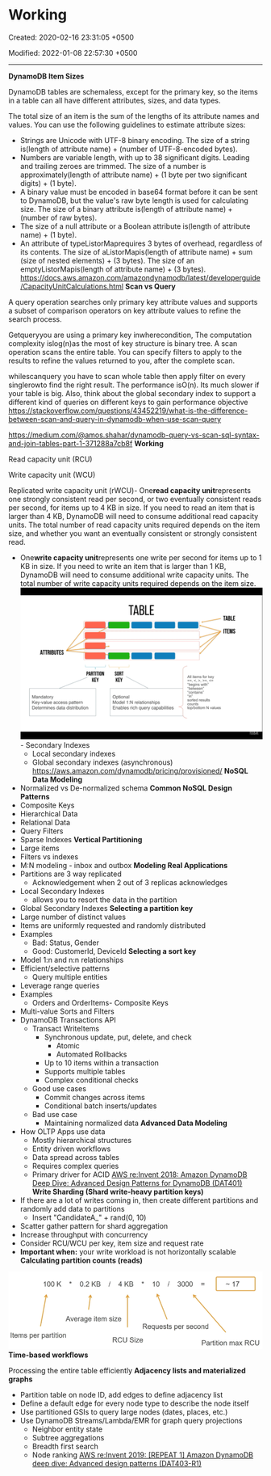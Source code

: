# Working

Created: 2020-02-16 23:31:05 +0500

Modified: 2022-01-08 22:57:30 +0500

---

**DynamoDB Item Sizes**

DynamoDB tables are schemaless, except for the primary key, so the items in a table can all have different attributes, sizes, and data types.

The total size of an item is the sum of the lengths of its attribute names and values. You can use the following guidelines to estimate attribute sizes:
-   Strings are Unicode with UTF-8 binary encoding. The size of a string is(length of attribute name) + (number of UTF-8-encoded bytes).
-   Numbers are variable length, with up to 38 significant digits. Leading and trailing zeroes are trimmed. The size of a number is approximately(length of attribute name) + (1 byte per two significant digits) + (1 byte).
-   A binary value must be encoded in base64 format before it can be sent to DynamoDB, but the value's raw byte length is used for calculating size. The size of a binary attribute is(length of attribute name) + (number of raw bytes).
-   The size of a null attribute or a Boolean attribute is(length of attribute name) + (1 byte).
-   An attribute of typeListorMaprequires 3 bytes of overhead, regardless of its contents. The size of aListorMapis(length of attribute name) + sum (size of nested elements) + (3 bytes). The size of an emptyListorMapis(length of attribute name) + (3 bytes).
<https://docs.aws.amazon.com/amazondynamodb/latest/developerguide/CapacityUnitCalculations.html>
**Scan vs Query**

A query operation searches only primary key attribute values and supports a subset of comparison operators on key attribute values to refine the search process.

Getqueryyou are using a primary key inwherecondition, The computation complexity islog(n)as the most of key structure is binary tree.
A scan operation scans the entire table. You can specify filters to apply to the results to refine the values returned to you, after the complete scan.

whilescanquery you have to scan whole table then apply filter on every singlerowto find the right result. The performance isO(n). Its much slower if your table is big.
Also, think about the global secondary index to support a different kind of queries on different keys to gain performance objective
<https://stackoverflow.com/questions/43452219/what-is-the-difference-between-scan-and-query-in-dynamodb-when-use-scan-query>

<https://medium.com/@amos.shahar/dynamodb-query-vs-scan-sql-syntax-and-join-tables-part-1-371288a7cb8f>
**Working**

Read capacity unit (RCU)

Write capacity unit (WCU)

Replicated write capacity unit (rWCU)-   One**read capacity unit**represents one strongly consistent read per second, or two eventually consistent reads per second, for items up to 4 KB in size. If you need to read an item that is larger than 4 KB, DynamoDB will need to consume additional read capacity units. The total number of read capacity units required depends on the item size, and whether you want an eventually consistent or strongly consistent read.
-   One**write capacity unit**represents one write per second for items up to 1 KB in size. If you need to write an item that is larger than 1 KB, DynamoDB will need to consume additional write capacity units. The total number of write capacity units required depends on the item size.
![ATTRIBUTES PARTITION KEY Mandatory Key-value access pattern Determines data distribution TABLE SORT KEY Optional Model 1 relationships Enables rich query capabilities TABLE ITEMS All items for key "begins with" "between" "contains" "in" sorted results counts top/bottom N values ](media/AWS-DynamoDB_Working-image1.png)-   Secondary Indexes
    -   Local secondary indexes
    -   Global secondary indexes (asynchronous)
<https://aws.amazon.com/dynamodb/pricing/provisioned/>
**NoSQL Data Modeling**
-   Normalized vs De-normalized schema
**Common NoSQL Design Patterns**
-   Composite Keys
-   Hierarchical Data
-   Relational Data
-   Query Filters
-   Sparse Indexes
**Vertical Partitioning**
-   Large items
-   Filters vs indexes
-   M:N modeling - inbox and outbox
**Modeling Real Applications**
-   Partitions are 3 way replicated
    -   Acknowledgement when 2 out of 3 replicas acknowledges
-   Local Secondary Indexes
    -   allows you to resort the data in the partition
-   Global Secondary Indexes
**Selecting a partition key**
-   Large number of distinct values
-   Items are uniformly requested and randomly distributed
-   Examples
    -   Bad: Status, Gender
    -   Good: CustomerId, DeviceId
**Selecting a sort key**
-   Model 1:n and n:n relationships
-   Efficient/selective patterns
    -   Query multiple entities
-   Leverage range queries
-   Examples
    -   Orders and OrderItems-   Composite Keys
-   Multi-value Sorts and Filters
-   DynamoDB Transactions API
    -   Transact WriteItems
        -   Synchronous update, put, delete, and check
            -   Atomic
            -   Automated Rollbacks
        -   Up to 10 items within a transaction
        -   Supports multiple tables
        -   Complex conditional checks
    -   Good use cases
        -   Commit changes across items
        -   Conditional batch inserts/updates
    -   Bad use case
        -   Maintaining normalized data
**Advanced Data Modeling**
-   How OLTP Apps use data
    -   Mostly hierarchical structures
    -   Entity driven workflows
    -   Data spread across tables
    -   Requires complex queries
    -   Primary driver for ACID
[AWS re:Invent 2018: Amazon DynamoDB Deep Dive: Advanced Design Patterns for DynamoDB (DAT401)](https://www.youtube.com/watch?v=HaEPXoXVf2k)
**Write Sharding (Shard write-heavy partition keys)**
-   If there are a lot of writes coming in, then create different partitions and randomly add data to partitions
    -   Insert "CandidateA_" + rand(0, 10)
-   Scatter gather pattern for shard aggregation
-   Increase throughput with concurrency
-   Consider RCU/WCU per key, item size and request rate
-   **Important when:** your write workload is not horizontally scalable
**Calculating partition counts (reads)**

![100 K 0.2 KB 4 KB 10 3000 - -17 Average item size Requests per second Items per partition RCU Size Partition max RCU ](media/AWS-DynamoDB_Working-image2.png)
**Time-based workflows**

Processing the entire table efficiently
**Adjacency lists and materialized graphs**
-   Partition table on node ID, add edges to define adjacency list
-   Define a default edge for every node type to describe the node itself
-   Use partitioned GSIs to query large nodes (dates, places, etc.)
-   Use DynamoDB Streams/Lambda/EMR for graph query projections
    -   Neighbor entity state
    -   Subtree aggregations
    -   Breadth first search
    -   Node ranking
[AWS re:Invent 2019: [REPEAT 1] Amazon DynamoDB deep dive: Advanced design patterns (DAT403-R1)](https://www.youtube.com/watch?v=6yqfmXiZTlM)

